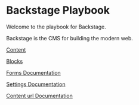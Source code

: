 # Backstage Playbook

Welcome to the playbook for Backstage.

Backstage is the CMS for building the modern web.

[Content](01-content.md)

[Blocks](02-blocks/01-introduction.md)

[Forms Documentation](02-forms.md)

[Settings Documentation](03-settings.md)

[Content url Documentation](04-urls.md)